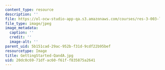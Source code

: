 ```yaml
---
content_type: resource
description: ''
file: https://ol-ocw-studio-app-qa.s3.amazonaws.com/courses/res-3-003-learn-to-build-your-own-videogame-with-the-unity-game-engine-and-microsoft-kinect-january-iap-2017/20dc0c6971dfac60f61ff835875a2641_GettingStarted-QandA.jpg
file_type: image/jpeg
image_metadata:
  caption: ''
  credit: ''
  image-alt: ''
parent_uid: 5b151cad-29ac-952b-f31d-9cdf22b95bef
resourcetype: Image
title: GettingStarted-QandA.jpg
uid: 20dc0c69-71df-ac60-f61f-f835875a2641
---
```

